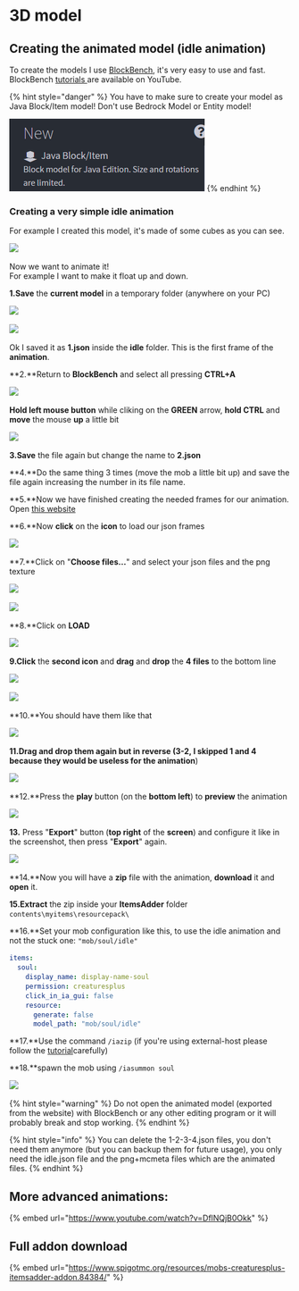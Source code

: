 # 3D model

## Creating the animated model (idle animation)

To create the models I use [BlockBench](https://blockbench.net/), it's very easy to use and fast.\
BlockBench [tutorials ](https://www.youtube.com/results?search\_query=blockbench+tutorial)are available on YouTube.

{% hint style="danger" %}
You have to make sure to create your model as Java Block/Item model! Don't use Bedrock Model or Entity model!

<img src="../../../../../.gitbook/assets/image_(89) (1) (1) (1) (1) (1) (1) (1) (1) (1) (1) (1) (1) (1) (9) (1) (1) (17).png" alt="" data-size="original">
{% endhint %}

### Creating a very simple idle animation

For example I created this model, it's made of some cubes as you can see.

![](../../../../../.gitbook/assets/image\_\(52\).png)

Now we want to animate it!\
For example I want to make it float up and down.

**1.Save** the **current model** in a temporary folder (anywhere on your PC)

![](../../../../../.gitbook/assets/image\_\(53\).png)

![](../../../../../.gitbook/assets/image\_\(56\).png)

Ok I saved it as **1.json** inside the **idle** folder. This is the first frame of the **animation**.

\*\*2.\*\*Return to **BlockBench** and select all pressing **CTRL+A**

![](<../../../../../.gitbook/assets/image\_(78) (1) (1).png>)

**Hold left mouse button** while cliking on the **GREEN** arrow, **hold CTRL** and **move** the mouse **up** a little bit

![](../../../../../.gitbook/assets/image\_\(58\).png)

**3.Save** the file again but change the name to **2.json**

\*\*4.\*\*Do the same thing 3 times (move the mob a little bit up) and save the file again increasing the number in its file name.

\*\*5.\*\*Now we have finished creating the needed frames for our animation. Open [this website](https://lonedev6.github.io/animated-models/)

\*\*6.\*\*Now **click** on the **icon** to load our json frames

![](../../../../../.gitbook/assets/image\_\(68\).png)

\*\*7.\*\*Click on "**Choose files...**" and select your json files and the png texture

![](../../../../../.gitbook/assets/image\_\(77\).png)

![](../../../../../.gitbook/assets/image\_\(69\).png)

\*\*8.\*\*Click on **LOAD**

![](../../../../../.gitbook/assets/image\_\(70\).png)

**9.Click** the **second icon** and **drag** and **drop** the **4 files** to the bottom line

![](../../../../../.gitbook/assets/image\_\(71\).png)

![](../../../../../.gitbook/assets/image\_\(72\).png)

\*\*10.\*\*You should have them like that

![](../../../../../.gitbook/assets/image\_\(73\).png)

**11.Drag and drop them again but in reverse (3-2, I skipped 1 and 4 because they would be useless for the animation**)

![](../../../../../.gitbook/assets/image\_\(75\).png)

\*\*12.\*\*Press the **play** button (on the **bottom left**) to **preview** the animation

![](https://i.imgur.com/zslbD0G.gif)

**13.** Press "**Export**" button (**top right** of the **screen**) and configure it like in the screenshot, then press "**Export**" again.

![](../../../../../.gitbook/assets/image\_\(76\).png)

\*\*14.\*\*Now you will have a **zip** file with the animation, **download** it and **open** it.

**15.Extract** the zip inside your **ItemsAdder** folder `contents\myitems\resourcepack\`

\*\*16.\*\*Set your mob configuration like this, to use the idle animation and not the stuck one: `"mob/soul/idle"`

```yaml
items:
  soul:
    display_name: display-name-soul
    permission: creaturesplus
    click_in_ia_gui: false
    resource:
      generate: false
      model_path: "mob/soul/idle"
```

\*\*17.\*\*Use the command `/iazip` (if you're using external-host please follow the [tutorial](../../../../resourcepack-hosting/)carefully)

\*\*18.\*\*spawn the mob using `/iasummon soul`

![](https://i.imgur.com/1tljgbv.gif)

{% hint style="warning" %}
Do not open the animated model (exported from the website) with BlockBench or any other editing program or it will probably break and stop working.
{% endhint %}

{% hint style="info" %}
You can delete the 1-2-3-4.json files, you don't need them anymore (but you can backup them for future usage), you only need the idle.json file and the png+mcmeta files which are the animated files.
{% endhint %}

## More advanced animations:

{% embed url="https://www.youtube.com/watch?v=DflNQjB0Okk" %}

## Full addon download

{% embed url="https://www.spigotmc.org/resources/mobs-creaturesplus-itemsadder-addon.84384/" %}

